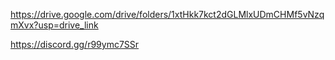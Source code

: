 https://drive.google.com/drive/folders/1xtHkk7kct2dGLMlxUDmCHMf5vNzqmXvx?usp=drive_link

https://discord.gg/r99ymc7SSr
